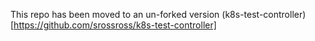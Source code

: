 
This repo has been moved to an un-forked version (k8s-test-controller)[https://github.com/srossross/k8s-test-controller]
